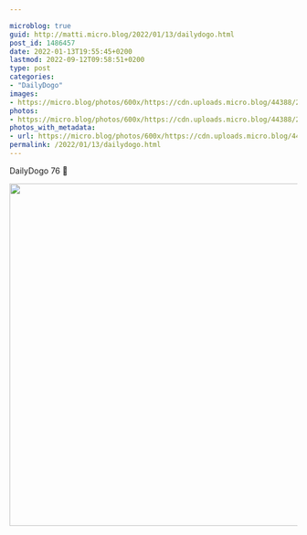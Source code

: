 ```yaml
---

microblog: true
guid: http://matti.micro.blog/2022/01/13/dailydogo.html
post_id: 1486457
date: 2022-01-13T19:55:45+0200
lastmod: 2022-09-12T09:58:51+0200
type: post
categories:
- "DailyDogo"
images:
- https://micro.blog/photos/600x/https://cdn.uploads.micro.blog/44388/2022/cd4ec65519.jpg
photos:
- https://micro.blog/photos/600x/https://cdn.uploads.micro.blog/44388/2022/cd4ec65519.jpg
photos_with_metadata:
- url: https://micro.blog/photos/600x/https://cdn.uploads.micro.blog/44388/2022/cd4ec65519.jpg
permalink: /2022/01/13/dailydogo.html
---
```

DailyDogo 76 🐶

<img src="/media/uploads/2022/cd4ec65519.jpg" width="600" height="600" alt="" />
